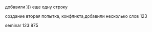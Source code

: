 добавили ))) еще одну строку

создание вторая попытка, конфликта,добавили несколько слов 123

seminar 123 875